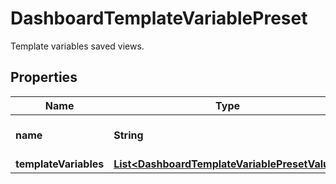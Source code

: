 

# DashboardTemplateVariablePreset

Template variables saved views.
## Properties

Name | Type | Description | Notes
------------ | ------------- | ------------- | -------------
**name** | **String** | The name of the variable. |  [optional]
**templateVariables** | [**List&lt;DashboardTemplateVariablePresetValue&gt;**](DashboardTemplateVariablePresetValue.md) | TODO. |  [optional]



